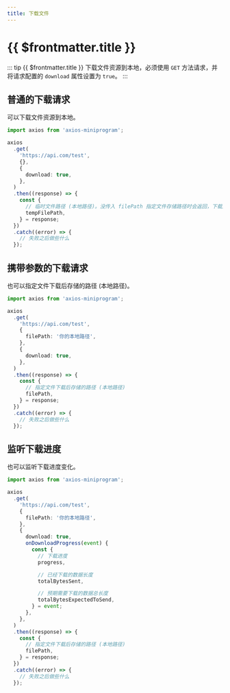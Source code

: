```yaml
---
title: 下载文件
---
```


# {{ $frontmatter.title }}

::: tip {{ $frontmatter.title }}
下载文件资源到本地，必须使用 `GET` 方法请求，并将请求配置的 `download` 属性设置为 `true`。
:::

## 普通的下载请求

可以下载文件资源到本地。

```ts
import axios from 'axios-miniprogram';

axios
  .get(
    'https://api.com/test',
    {},
    {
      download: true,
    },
  )
  .then((response) => {
    const {
      // 临时文件路径 (本地路径)。没传入 filePath 指定文件存储路径时会返回，下载后的文件会存储到一个临时文件
      tempFilePath,
    } = response;
  })
  .catch((error) => {
    // 失败之后做些什么
  });
```

## 携带参数的下载请求

也可以指定文件下载后存储的路径 (本地路径)。

```ts
import axios from 'axios-miniprogram';

axios
  .get(
    'https://api.com/test',
    {
      filePath: '你的本地路径',
    },
    {
      download: true,
    },
  )
  .then((response) => {
    const {
      // 指定文件下载后存储的路径 (本地路径)
      filePath,
    } = response;
  })
  .catch((error) => {
    // 失败之后做些什么
  });
```

## 监听下载进度

也可以监听下载进度变化。

```ts
import axios from 'axios-miniprogram';

axios
  .get(
    'https://api.com/test',
    {
      filePath: '你的本地路径',
    },
    {
      download: true,
      onDownloadProgress(event) {
        const {
          // 下载进度
          progress,

          // 已经下载的数据长度
          totalBytesSent,

          // 预期需要下载的数据总长度
          totalBytesExpectedToSend,
        } = event;
      },
    },
  )
  .then((response) => {
    const {
      // 指定文件下载后存储的路径 (本地路径)
      filePath,
    } = response;
  })
  .catch((error) => {
    // 失败之后做些什么
  });
```
